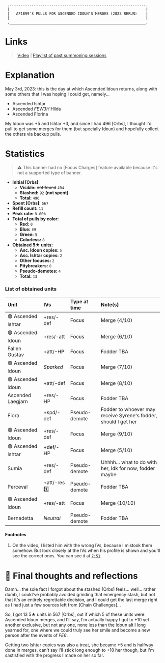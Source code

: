 ```
 .--------------------------------------------------------------.
 |                                                              |
 |   AF1899'S PULLS FOR ASCENDED IDOUN'S MERGES (2023 RERUN)    |
 |                                                              |
 .______________________________________________________________.
```

# Links

> [Video](https://youtu.be/AVFiRo3Ll5A) | [Playlist of past summoning sessions](https://www.youtube.com/playlist?list=PLZoV5ZTFJImxV0LcfE9HpdGDdDc3q0jxI)

# Explanation

May 3rd, 2023: this is the day at which Ascended Idoun returns, along with some others that I was hoping I could get, namely...
* Ascended Ishtar
* Ascended *FEW3H* Hilda
* Ascended Florina

My Idoun was +5 and Ishtar +3, and since I had 496 [Orbs], I thought I'd pull to get some merges for them (but specially Idoun) and hopefully collect the others via backup pulls.

# Statistics
> :warning: This banner had no [Focus Charges] feature available because it's not a supported type of banner.

* **Initial [Orbs]**:
  * **Visible:** ~~not found~~ `404`
  * **Stashed:** `92` **(not spent)**
  * **Total:** `496`
* **Spent [Orbs]**: `567`
* **Refill count:** `11`
* **Peak rate:** `8.00%`
* **Total of pulls by color:**
  * **Red:** `0`
  * **Blue:** `89`
  * **Green:** `5`
  * **Colorless:** `8`
* **Obtained 5★ units:**
  * **Asc. Idoun copies:** `5`
  * **Asc. Ishtar copies:** `2`
  * **Other focuses:** `2`
  * **Pitybreakers:** `0`
  * **Pseudo-demotes:** `4`
  * **Total:** `13`

### List of obtained units

| Unit | IVs | Type at time | Note(s) |
| :- | :- | :- | :- |
| :green_circle: Ascended Ishtar | +res/-def | Focus | Merge (4/10) |
| :green_circle: Ascended Idoun | +res/-att | Focus | Merge (6/10) |
| Fallen Gustav | +att/-HP | Focus | Fodder TBA |
| :green_circle: Ascended Idoun | *Sparked* | Focus | Merge (7/10) |
| :green_circle: Ascended Idoun | +att/-def | Focus | Merge (8/10) |
| Ascended Laegjarn | +res/-HP | Focus | Fodder TBA |
| Fiora | +spd/-def | Pseudo-demote | Fodder to whoever may receive Syrene's fodder, should I get her |
| :green_circle: Ascended Idoun | +res/-def | Focus | Merge (9/10) |
| :green_circle: Ascended Ishtar | +def/-HP | Focus | Merge (5/10) |
| Sumia | +res/-def | Pseudo-demote | Uhhhh... what to do with her, Idk for now, fodder maybe |
| Perceval | +att/-res :one: | Pseudo-demote | Fodder TBA |
| :green_circle: Ascended Idoun | +res/-att | Focus | Merge (10/10) |
| Bernadetta | *Neutral* | Pseudo-demote | Fodder TBA |

#### Footnotes

1) On the video, I listed him with the wrong IVs, because I mistook them somehow. But look closely at the IVs when his profile is shown and you'll see the correct ones. You can see it at [`7:51`](https://youtu.be/AVFiRo3Ll5A?t=471).

# :thinking: Final thoughts and reflections

Damn... the sole fact I forgot about the stashed [Orbs] feels... well... rather dumb, I could've probably avoided grinding that emergency stash, but not that it's an entirely regrettable decision, and I could get the last merge right as I had just a few sources left from [Chain Challenges]...

So, I got 13 5★ units in 567 [Orbs], out if which 5 of these units were Ascended Idoun merges, and I'll say, I'm actually happy I got to +10 yet another exclusive, but not any one, none less than the Idoun alt I long yearned for, one where we could truly see her smile and become a new person after the events of *FE6*.

Getting two Ishtar copies was also a treat, she became +5 and is halfway done in merges, can't say I'll stick long enough to +10 her though, but I'm sastisfied with the progress I made on her so far.